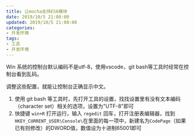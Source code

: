 ```yaml
---
title: 让mocha支持ES6模块
date: 2019/10/5 21:08:00
updated: 2019/10/5 21:08:00
categories: 
- 开发环境
tags: 
- 工具
- 开发环境
---
```


Win 系统的控制台默认编码不是utf-8，使用vscode，git bash等工具时经常在控制台看到乱码。

调整这些配置，就能让控制台正确显示中文。

1. 使用 git bash 等工具时，先打开工具的设置，找找设置里有没有文本编码（character set）相关的选项，设置为"UTF-8"即可
2. 快捷键 `win+R` 打开运行，输入 `regedit` 回车，打开注册表编辑器，找到`HKEY_CURRENT_USER\Console\`在里面的每一项中，新建名为`CodePage`（如果已有则修改）的DWORD值，数值设为十进制65001即可
